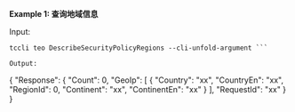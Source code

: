**Example 1: 查询地域信息**



Input: 

```
tccli teo DescribeSecurityPolicyRegions --cli-unfold-argument ```

Output: 
```
{
    "Response": {
        "Count": 0,
        "GeoIp": [
            {
                "Country": "xx",
                "CountryEn": "xx",
                "RegionId": 0,
                "Continent": "xx",
                "ContinentEn": "xx"
            }
        ],
        "RequestId": "xx"
    }
}
```

